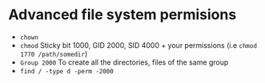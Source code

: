 # Advanced file system permisions

- `chown` 
- `chmod` Sticky bit 1000, GID 2000, SID 4000 + your permissions (i.e `chmod 1770 /path/somedir`)
-  `Group 2000` To create all the directories, files of the same group
- `find / -type d -perm -2000`


